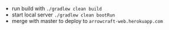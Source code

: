 - run build with `./gradlew clean build`
- start local server `./gradlew clean bootRun`
- merge with master to deploy to `arrowcraft-web.herokuapp.com`
